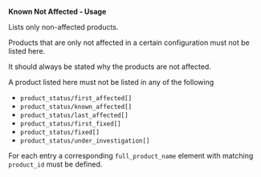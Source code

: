 **Known Not Affected - Usage**

Lists only non-affected products.

Products that are only not affected in a certain configuration must not be listed here.

It should always be stated why the products are not affected.

A product listed here must not be listed in any of the following

* `product_status/first_affected[]`
* `product_status/known_affected[]`
* `product_status/last_affected[]`
* `product_status/first_fixed[]`
* `product_status/fixed[]`
* `product_status/under_investigation[]`

For each entry a corresponding `full_product_name` element with matching `product_id` must be defined.
